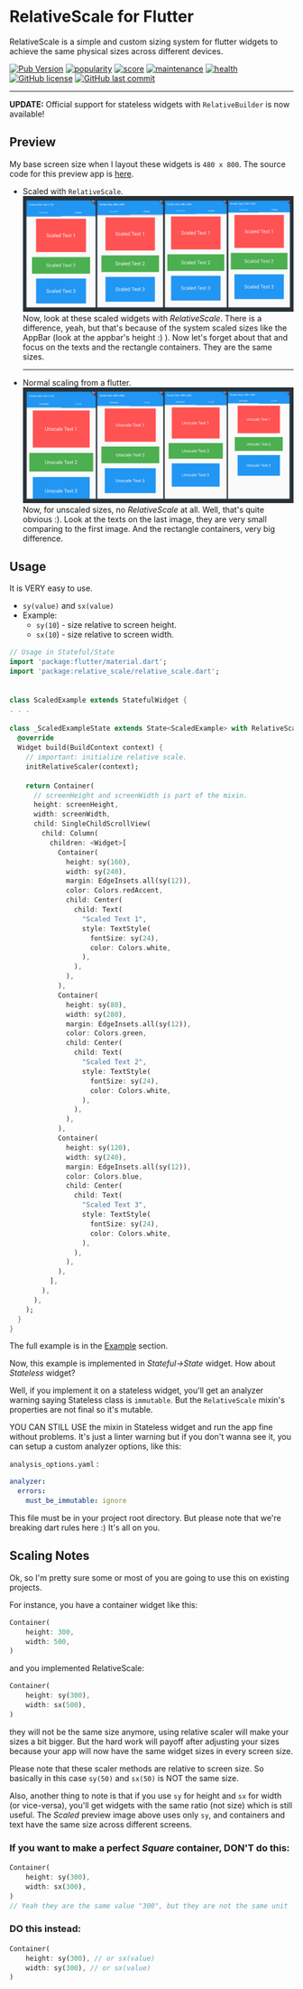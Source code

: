 # RelativeScale for Flutter

RelativeScale is a simple and custom sizing system for flutter widgets to achieve the same physical sizes across different devices.

<a href="https://pub.dev/packages/relative_scale" target="_blank"><img src="https://img.shields.io/pub/v/relative_scale" alt="Pub Version" /></a>
<a href="https://pub.dev/packages/relative_scale#-analysis-tab-" target="_blank"><img src="https://img.shields.io/badge/dynamic/json?color=orange&label=popularity&query=popularity&url=http://www.pubscore.gq/all?package=relative_scale" alt="popularity" /></a>
<a href="https://pub.dev/packages/relative_scale#-analysis-tab-" target="_blank"><img src="https://img.shields.io/badge/dynamic/json?color=blue&label=score&query=overall&url=http://www.pubscore.gq/all?package=relative_scale" alt="score" /></a>
<a href="https://pub.dev/packages/relative_scale#-analysis-tab-" target="_blank"><img src="https://img.shields.io/badge/dynamic/json?color=blue&label=maintenance&query=maintenance&url=http://www.pubscore.gq/all?package=relative_scale" alt="maintenance" /></a>
<a href="https://pub.dev/packages/relative_scale#-analysis-tab-" target="_blank"><img src="https://img.shields.io/badge/dynamic/json?color=green&label=health&query=health&url=http://www.pubscore.gq/all?package=relative_scale" alt="health" /></a>
<a href="https://github.com/xamantra/flutter_relative_scale/blob/master/LICENSE" target="_blank"><img src="https://img.shields.io/github/license/xamantra/flutter_relative_scale" alt="GitHub license" /></a>
<a href="https://github.com/xamantra/flutter_relative_scale/commits/master" target="_blank"><img src="https://img.shields.io/github/last-commit/xamantra/flutter_relative_scale" alt="GitHub last commit" /></a>

---

**UPDATE:** Official support for stateless widgets with `RelativeBuilder` is now available!

## Preview

My base screen size when I layout these widgets is `480 x 800`. The source code for this preview app is [here](https://github.com/xamantra/flutter_relative_scale_example).

- Scaled with `RelativeScale`.
![Scaled](./preview/scaled.png)
Now, look at these scaled widgets with _RelativeScale_. There is a difference, yeah, but that's because of the system scaled sizes like the AppBar (look at the appbar's height :) ). Now let's forget about that and focus on the texts and the rectangle containers. They are the same sizes.
  <hr>

- Normal scaling from a flutter.
  ![Unscaled](./preview/unscaled.png)
  Now, for unscaled sizes, no _RelativeScale_ at all. Well, that's quite obvious :). Look at the texts on the last image, they are very small comparing to the first image. And the rectangle containers, very big difference.

## Usage

It is VERY easy to use.

- `sy(value)` and `sx(value)`
- Example:
  - `sy(10`) - size relative to screen height.
  - `sx(10`) - size relative to screen width.

```Dart
// Usage in Stateful/State
import 'package:flutter/material.dart';
import 'package:relative_scale/relative_scale.dart';


class ScaledExample extends StatefulWidget {
. . .

class _ScaledExampleState extends State<ScaledExample> with RelativeScale {
  @override
  Widget build(BuildContext context) {
    // important: initialize relative scale.
    initRelativeScaler(context);

    return Container(
      // screenHeight and screenWidth is part of the mixin.
      height: screenHeight,
      width: screenWidth,
      child: SingleChildScrollView(
        child: Column(
          children: <Widget>[
            Container(
              height: sy(160),
              width: sy(240),
              margin: EdgeInsets.all(sy(12)),
              color: Colors.redAccent,
              child: Center(
                child: Text(
                  "Scaled Text 1",
                  style: TextStyle(
                    fontSize: sy(24),
                    color: Colors.white,
                  ),
                ),
              ),
            ),
            Container(
              height: sy(80),
              width: sy(280),
              margin: EdgeInsets.all(sy(12)),
              color: Colors.green,
              child: Center(
                child: Text(
                  "Scaled Text 2",
                  style: TextStyle(
                    fontSize: sy(24),
                    color: Colors.white,
                  ),
                ),
              ),
            ),
            Container(
              height: sy(120),
              width: sy(240),
              margin: EdgeInsets.all(sy(12)),
              color: Colors.blue,
              child: Center(
                child: Text(
                  "Scaled Text 3",
                  style: TextStyle(
                    fontSize: sy(24),
                    color: Colors.white,
                  ),
                ),
              ),
            ),
          ],
        ),
      ),
    );
  }
}

```

The full example is in the [Example](https://pub.dev/packages/relative_scale#-example-tab-) section.

Now, this example is implemented in _Stateful->State_ widget. How about _Stateless_ widget?

Well, if you implement it on a stateless widget, you'll get an analyzer warning saying Stateless class is `immutable`. But the `RelativeScale` mixin's properties are not final so it's mutable.

YOU CAN STILL USE the mixin in Stateless widget and run the app fine without problems.
It's just a linter warning but if you don't wanna see it, you can setup a custom analyzer options, like this:

`analysis_options.yaml` :

```yaml
analyzer:
  errors:
    must_be_immutable: ignore
```

This file must be in your project root directory. But please note that we're breaking dart rules here :) It's all on you.

## Scaling Notes

Ok, so I'm pretty sure some or most of you are going to use this on existing projects.

For instance, you have a container widget like this:

```Dart
Container(
    height: 300,
    width: 500,
)
```

and you implemented RelativeScale:

```Dart
Container(
    height: sy(300),
    width: sx(500),
)
```

they will not be the same size anymore, using relative scaler will make your sizes a bit bigger. But the hard work will payoff after adjusting your sizes because your app will now have the same widget sizes in every screen size.

Please note that these scaler methods are relative to screen size. So basically in this case `sy(50)` and `sx(50)` is NOT the same size.

Also, another thing to note is that if you use `sy` for height and `sx` for width (or vice-versa), you'll get widgets with the same ratio (not size) which is still useful. The _Scaled_ preview image above uses only `sy`, and containers and text have the same size across different screens.

### If you want to make a perfect _Square_ container, DON'T do this:

```Dart
Container(
    height: sy(300),
    width: sx(300),
)
// Yeah they are the same value "300", but they are not the same unit 'cause you used "sx" on the width.
```

### DO this instead:

```Dart
Container(
    height: sy(300), // or sx(value)
    width: sy(300), // or sx(value)
)
```
